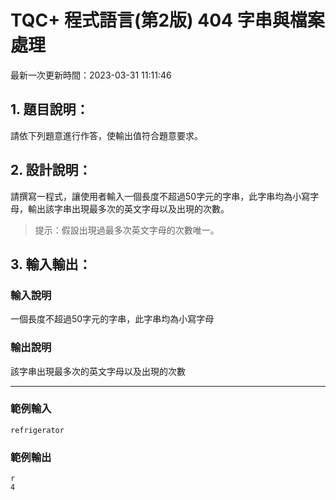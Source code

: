 # TQC+ 程式語言(第2版) 404 字串與檔案處理
最新一次更新時間：2023-03-31 11:11:46

## 1. 題目說明：
請依下列題意進行作答，使輸出值符合題意要求。

## 2. 設計說明：
請撰寫一程式，讓使用者輸入一個長度不超過50字元的字串，此字串均為小寫字母，輸出該字串出現最多次的英文字母以及出現的次數。

> 提示：假設出現過最多次英文字母的次數唯一。

## 3. 輸入輸出：
### 輸入說明
一個長度不超過50字元的字串，此字串均為小寫字母

### 輸出說明
該字串出現最多次的英文字母以及出現的次數

---

### 範例輸入
```
refrigerator
```
### 範例輸出
```
r
4
```